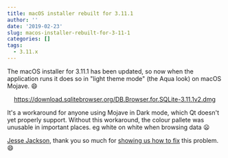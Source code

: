 ```yaml
---
title: macOS installer rebuilt for 3.11.1
author: ''
date: '2019-02-23'
slug: macos-installer-rebuilt-for-3-11-1
categories: []
tags:
  - 3.11.x
---
```

The macOS installer for 3.11.1 has been updated, so now when the application runs it does so in "light theme mode" (the Aqua look) on macOS Mojave. :smile:

&nbsp; &nbsp; https://download.sqlitebrowser.org/DB.Browser.for.SQLite-3.11.1v2.dmg

It's a workaround for anyone using Mojave in Dark mode, which Qt doesn't yet properly support.  Without this workaround, the colour pallete was unusable in important places.  eg white on white when browsing data :frowning:

[Jesse Jackson](https://github.com/jsejcksn), thank you so much for [showing us how to fix](https://github.com/sqlitebrowser/sqlitebrowser/issues/1751#issuecomment-466618493) this problem. :smile: